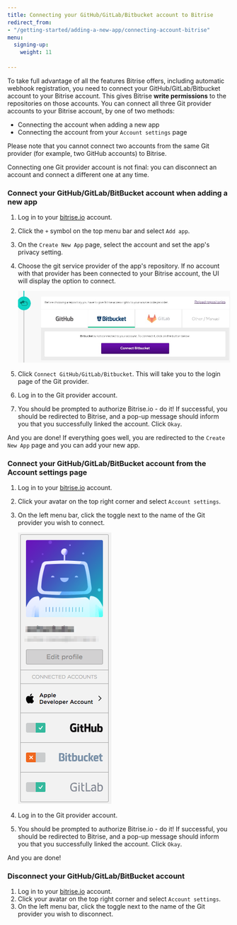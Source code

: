 ```yaml
---
title: Connecting your GitHub/GitLab/Bitbucket account to Bitrise
redirect_from:
- "/getting-started/adding-a-new-app/connecting-account-bitrise"
menu:
  signing-up:
    weight: 11

---
```

To take full advantage of all the features Bitrise offers, including automatic webhook registration, you need to connect your GitHub/GitLab/Bitbucket account to your Bitrise account. This gives Bitrise **write permissions** to the repositories on those accounts. You can connect all three Git provider accounts to your Bitrise account, by one of two methods:

* Connecting the account when adding a new app
* Connecting the account from your `Account settings` page

Please note that you cannot connect two accounts from the same Git provider (for example, two GitHub accounts) to Bitrise.

Connecting one Git provider account is not final: you can disconnect an account and connect a different one at any time.

### Connect your GitHub/GitLab/BitBucket account when adding a new app

1. Log in to your [bitrise.io](https://www.bitrise.io) account.
2. Click the `+` symbol on the top menu bar and select `Add app`.
3. On the `Create New App` page, select the account and set the app's privacy setting.
4. Choose the git service provider of the app's repository. If no account with that provider has been connected to your Bitrise account, the UI will display the option to connect.

   ![](/img/bitbucket-created.jpg)
5. Click `Connect GitHub/GitLab/Bitbucket`. This will take you to the login page of the Git provider.
6. Log in to the Git provider account.
7. You should be prompted to authorize Bitrise.io - do it! If successful, you should be redirected to Bitrise, and a pop-up message should inform you that you successfully linked the account. Click `Okay`.

And you are done! If everything goes well, you are redirected to the `Create New App` page and you can add your new app.

### Connect your GitHub/GitLab/BitBucket account from the Account settings page

1. Log in to your [bitrise.io](https://www.bitrise.io) account.
2. Click your avatar on the top right corner and select `Account settings`.
3. On the left menu bar, click the toggle next to the name of the Git provider you wish to connect.

   ![Connect account to Bitrise](/img/signing-up/connect-account.png)
4. Log in to the Git provider account.
5. You should be prompted to authorize Bitrise.io - do it! If successful, you should be redirected to Bitrise, and a pop-up message should inform you that you successfully linked the account. Click `Okay`.

And you are done!

### Disconnect your GitHub/GitLab/BitBucket account

1. Log in to your [bitrise.io](https://www.bitrise.io) account.
2. Click your avatar on the top right corner and select `Account settings`.
3. On the left menu bar, click the toggle next to the name of the Git provider you wish to disconnect.